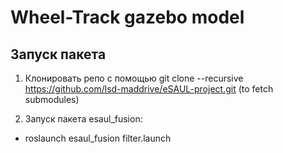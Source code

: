 # Wheel-Track gazebo model

## Запуск пакета 

1. Клонировать репо с помощью git clone --recursive https://github.com/lsd-maddrive/eSAUL-project.git (to fetch submodules)

2. Запуск пакета esaul_fusion:

- roslaunch esaul_fusion filter.launch



